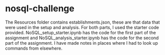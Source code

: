 # nosql-challenge
 
The Resources folder contains establishments.json, these are that data that were used in the setup and analysis. For both parts, I used the starter code provided. NoSQL_setup_starter.ipynb has the code for the first part of the assignment and NoSQL_analysis_starter.ipynb has the code for the second part of the assignment. I have made notes in places where I had to look up commands from elsewhere.
